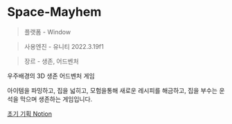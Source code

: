 # Space-Mayhem

> 플랫폼  -  Window
> 

> 사용엔진  -  유니티 2022.3.19f1 
> 

> 장르  -  생존, 어드벤처
> 

우주배경의 3D 생존 어드벤처 게임

아이템을 파밍하고, 집을 넓히고, 모험을통해 새로운 레시피를 해금하고,
집을 부수는 운석을 막으며 생존하는 게임입니다.

[초기 기획 Notion](https://awesome-mozzarella-e74.notion.site/142e2d9fb984808cac49c5cf58977fb1?pvs=4)
